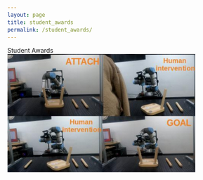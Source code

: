 ```yaml
---
layout: page
title: student_awards
permalink: /student_awards/
---
```


<div class="student_awards">
<div class="pub-title"> Student Awards </div>
 
  
<a href="/assets/research/kroc.png" data-lightbox="" >
   <img style="width: 85%" src="/assets/research/kroc.png">
</a>





